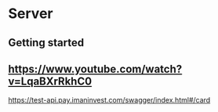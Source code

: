 # Server

## Getting started

## https://www.youtube.com/watch?v=LqaBXrRkhC0

https://test-api.pay.imaninvest.com/swagger/index.html#/card